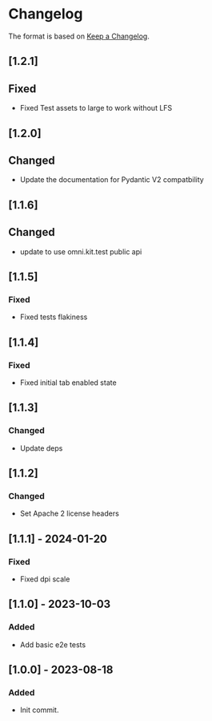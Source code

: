 # Changelog

The format is based on [Keep a Changelog](https://keepachangelog.com/en/1.0.0/).

## [1.2.1]
## Fixed
- Fixed Test assets to large to work without LFS

## [1.2.0]
## Changed
- Update the documentation for Pydantic V2 compatbility

## [1.1.6]
## Changed
- update to use omni.kit.test public api

## [1.1.5]
### Fixed
- Fixed tests flakiness

## [1.1.4]
### Fixed
- Fixed initial tab enabled state

## [1.1.3]
### Changed
- Update deps

## [1.1.2]
### Changed
- Set Apache 2 license headers

## [1.1.1] - 2024-01-20
### Fixed
- Fixed dpi scale

## [1.1.0] - 2023-10-03
### Added
- Add basic e2e tests

## [1.0.0] - 2023-08-18
### Added
- Init commit.
